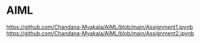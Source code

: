 # AIML
https://github.com/Chandana-Myakala/AIML/blob/main/Assignment1.ipynb <br>
https://github.com/Chandana-Myakala/AIML/blob/main/Assignment2.ipynb <br>
